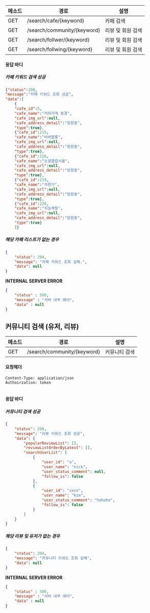 | 메소드 | 경로                        | 설명              |
| ------ | --------------------------- | ----------------- |
| GET    | /search/cafe/{keyword}      | 카페 검색         |
| GET    | /search/community/{keyword} | 리뷰 및 회원 검색 |
| GET    | /search/follwer/{keyword} | 리뷰 및 회원 검색 |
| GET    | /search/follwing/{keyword} | 리뷰 및 회원 검색 |

#### 응답 바디

##### 카페  키워드 검색 성공

```json
{"status":200,
"message":"카페 키워드 조회 성공",
"data":[
    {
    "cafe_id":5,
    "cafe_name":"커피가게 동경",
    "cafe_img_url":null,
    "cafe_address_detail":"망원동",
    "type":true},
    {"cafe_id":215,
    "cafe_name":"비바쌀롱",
    "cafe_img_url":null,
    "cafe_address_detail":"망원동",
    "type":true},
    {"cafe_id":216,
    "cafe_name":"소셜클럽서울",
    "cafe_img_url":null,
    "cafe_address_detail":"망원동",
    "type":true},
    {"cafe_id":219,
    "cafe_name":"자판기",
    "cafe_img_url":null,
    "cafe_address_detail":"망원동",
    "type":true},
    {"cafe_id":220,
    "cafe_name":"지능계발",
    "cafe_img_url":null,
    "cafe_address_detail":"망원동",
    "type":true}
    ]}
```

##### 해당 카페 리스트가 없는 경우

```json
{
    "status": 204,
    "message": "카페 키워드 조회 실패.",
    "data": null
}

```

**INTERNAL SERVER ERROR**

```json
{
    "status" : 500,
    "message" : "서버 내부 에러",
    "data" : null
}
```

## 커뮤니티 검색 (유저, 리뷰)

| 메소드 | 경로                        | 설명          |
| ------ | --------------------------- | ------------- |
| GET    | /search/community/{keyword} | 커뮤니티 검색 |

#### 요청헤더

```
Content-Type: application/json
Authoirzation: token


```


#### 응답 바디

##### 커뮤니티 검색 성공

```json
{
    "status": 200,
    "message": "리뷰 키워드 조회 성공",
    "data": {
        "popularReviewList": [],
        "reviewListOrderByLatest": [],
        "searchUserList": [
            {
                "user_id": "a",
                "user_name": "nick",
                "user_status_comment": null,
                "follow_is": false
            },
            {
                "user_id": "coco",
                "user_name": "kim",
                "user_status_comment": "hohoho",
                "follow_is": false
            }
        ]
    }
}
```

##### 해당 리뷰 및 유저가 없는 경우

```json
{
    "status": 204,
    "message": "커뮤니티 키워드 조회 실패",
    "data": null
}

```

**INTERNAL SERVER ERROR**

```json
{
    "status" : 500,
    "message" : "서버 내부 에러",
    "data" : null
}
```












